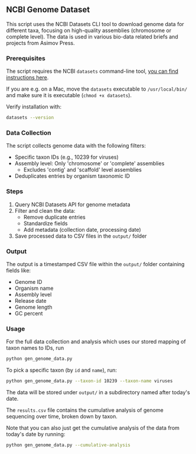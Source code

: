 ## NCBI Genome Dataset

This script uses the NCBI Datasets CLI tool to download genome data for different taxa, focusing on high-quality assemblies (chromosome or complete level). The data is used in various bio-data related briefs and projects from Asimov Press.

### Prerequisites

The script requires the NCBI `datasets` command-line tool, [you can find instructions here](https://www.ncbi.nlm.nih.gov/datasets/docs/v2/command-line-tools/download-and-install/).

If you are e.g. on a Mac, move the `datasets` executable to `/usr/local/bin/` and make sure it is executable (`chmod +x datasets`).

Verify installation with:
```bash
datasets --version
```

### Data Collection

The script collects genome data with the following filters:
- Specific taxon IDs (e.g., 10239 for viruses)
- Assembly level: Only 'chromosome' or 'complete' assemblies
  - Excludes 'contig' and 'scaffold' level assemblies
- Deduplicates entries by organism taxonomic ID

### Steps

1. Query NCBI Datasets API for genome metadata
2. Filter and clean the data:
   - Remove duplicate entries
   - Standardize fields
   - Add metadata (collection date, processing date)
3. Save processed data to CSV files in the `output/` folder

### Output

The output is a timestamped CSV file within the `output/` folder containing fields like:
- Genome ID
- Organism name
- Assembly level
- Release date
- Genome length
- GC percent

### Usage

For the full data collection and analysis which uses our stored mapping of taxon names to IDs, run
```bash
python gen_genome_data.py
``` 

To pick a specific taxon (by `id` and `name`), run:
```bash
python gen_genome_data.py --taxon-id 10239 --taxon-name viruses
``` 

The data will be stored under `output/` in a subdirectory named after today's date.

The `results.csv` file contains the cumulative analysis of genome sequencing over time, broken down by taxon.

Note that you can also just get the cumulative analysis of the data from today's date by running:
```bash
python gen_genome_data.py --cumulative-analysis
``` 

